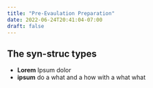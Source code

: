 ```yaml
---
title: "Pre-Evaulation Preparation"
date: 2022-06-24T20:41:04-07:00
draft: false
---
```


## The syn-struc types
- **Lorem** Ipsum dolor 
- **ipsum** do a what and a how with a what what